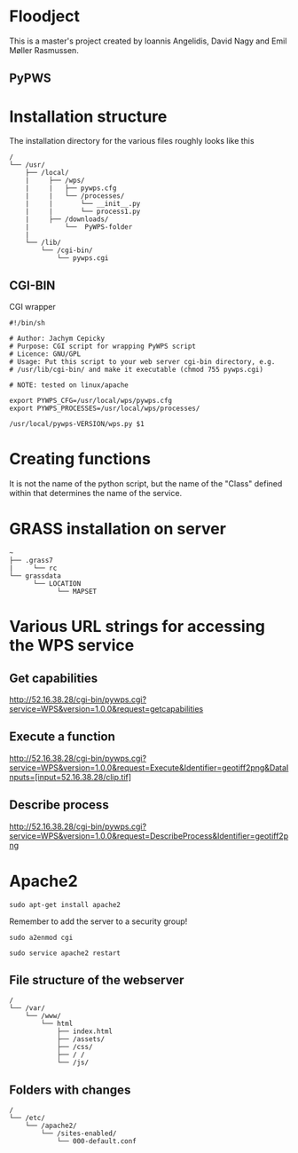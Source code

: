 # Floodject

This is a master's project created by Ioannis Angelidis, David Nagy and Emil Møller Rasmussen.  

## PyPWS

# Installation structure
The installation directory for the various files roughly looks like this

```
/
└── /usr/
    ├── /local/
    |     ├── /wps/
    |     |   ├── pywps.cfg
    |     |   └── /processes/
    |     |       └── __init__.py
    |     |       └── process1.py
    |     ├── /downloads/
    |         └──  PyWPS-folder
    |
    └── /lib/
        └── /cgi-bin/
            └── pywps.cgi
```

## CGI-BIN

CGI wrapper

```
#!/bin/sh

# Author: Jachym Cepicky
# Purpose: CGI script for wrapping PyWPS script
# Licence: GNU/GPL
# Usage: Put this script to your web server cgi-bin directory, e.g.
# /usr/lib/cgi-bin/ and make it executable (chmod 755 pywps.cgi)

# NOTE: tested on linux/apache

export PYWPS_CFG=/usr/local/wps/pywps.cfg
export PYWPS_PROCESSES=/usr/local/wps/processes/

/usr/local/pywps-VERSION/wps.py $1
```

# Creating functions
It is not the name of the python script, but the name of the "Class" defined within that determines the name of the service.

# GRASS installation on server

```
~
├── .grass7
|     └── rc
└── grassdata
      └── LOCATION
            └── MAPSET

```

# Various URL strings for accessing the WPS service
## Get capabilities
http://52.16.38.28/cgi-bin/pywps.cgi?service=WPS&version=1.0.0&request=getcapabilities

## Execute a function
http://52.16.38.28/cgi-bin/pywps.cgi?service=WPS&version=1.0.0&request=Execute&Identifier=geotiff2png&DataInputs=[input=52.16.38.28/clip.tif]

## Describe process
http://52.16.38.28/cgi-bin/pywps.cgi?service=WPS&version=1.0.0&request=DescribeProcess&Identifier=geotiff2png


# Apache2

```
sudo apt-get install apache2
```

Remember to add the server to a security group!

```
sudo a2enmod cgi
```

```
sudo service apache2 restart
```

## File structure of the webserver

```
/
└── /var/
    └── /www/
        └── html
            ├── index.html
            ├── /assets/
            ├── /css/
            ├── / /
            └── /js/
```

## Folders with changes

```
/
└── /etc/
    └── /apache2/
        └── /sites-enabled/
            └── 000-default.conf
```
